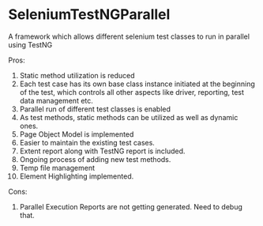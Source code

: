 # SeleniumTestNGParallel
A framework which allows different selenium test classes to run in parallel using TestNG

Pros:

1. Static method utilization is reduced
2. Each test case has its own base class instance initiated at the beginning of the test, which controls all other aspects like driver, reporting, test data management etc.
3. Parallel run of different test classes is enabled
4. As test methods, static methods can be utilized as well as dynamic ones.
5. Page Object Model is implemented
6. Easier to maintain the existing test cases.
7. Extent report along with TestNG report is included.
8. Ongoing process of adding new test methods.
9. Temp file management
10. Element Highlighting implemented.

Cons:

1. Parallel Execution Reports are not getting generated. Need to debug that.